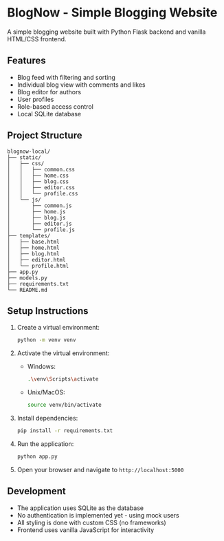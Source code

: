 # BlogNow - Simple Blogging Website

A simple blogging website built with Python Flask backend and vanilla HTML/CSS frontend.

## Features

- Blog feed with filtering and sorting
- Individual blog view with comments and likes
- Blog editor for authors
- User profiles
- Role-based access control
- Local SQLite database

## Project Structure

```
blognow-local/
├── static/
│   ├── css/
│   │   ├── common.css
│   │   ├── home.css
│   │   ├── blog.css
│   │   ├── editor.css
│   │   └── profile.css
│   └── js/
│       ├── common.js
│       ├── home.js
│       ├── blog.js
│       ├── editor.js
│       └── profile.js
├── templates/
│   ├── base.html
│   ├── home.html
│   ├── blog.html
│   ├── editor.html
│   └── profile.html
├── app.py
├── models.py
├── requirements.txt
└── README.md
```

## Setup Instructions

1. Create a virtual environment:
   ```bash
   python -m venv venv
   ```

2. Activate the virtual environment:
   - Windows:
     ```bash
     .\venv\Scripts\activate
     ```
   - Unix/MacOS:
     ```bash
     source venv/bin/activate
     ```

3. Install dependencies:
   ```bash
   pip install -r requirements.txt
   ```

4. Run the application:
   ```bash
   python app.py
   ```

5. Open your browser and navigate to `http://localhost:5000`

## Development

- The application uses SQLite as the database
- No authentication is implemented yet - using mock users
- All styling is done with custom CSS (no frameworks)
- Frontend uses vanilla JavaScript for interactivity
